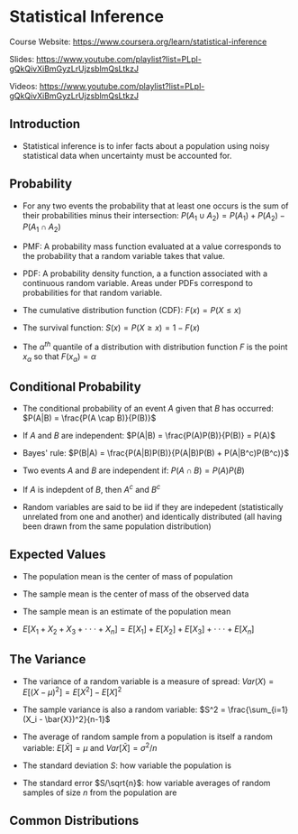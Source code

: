 # Statistical Inference

Course Website: https://www.coursera.org/learn/statistical-inference

Slides: https://www.youtube.com/playlist?list=PLpl-gQkQivXiBmGyzLrUjzsblmQsLtkzJ

Videos: https://www.youtube.com/playlist?list=PLpl-gQkQivXiBmGyzLrUjzsblmQsLtkzJ

## Introduction

* Statistical inference is to infer facts about a population using noisy statistical data when uncertainty must be accounted for. 

## Probability

* For any two events the probability that at least one occurs is the sum of their probabilities minus their intersection:
$P(A_1 \cup A_2) = P(A_1) + P(A_2) - P(A_1 \cap A_2)$

* PMF: A probability mass function evaluated at a value corresponds to the probability that a random variable takes that value.

* PDF: A probability density function, a a function associated with a continuous random variable. Areas under PDFs correspond to probabilities for that random variable.

* The cumulative distribution function (CDF):
$F(x) = P(X \leq x)$


* The survival function:
$S(x) = P(X \geq x) = 1 - F(x)$

* The $\alpha^{th}$ quantile of a distribution with distribution function $F$ is the point $x_{\alpha}$ so that $F(x_{\alpha}) = \alpha$

## Conditional Probability

* The conditional probability of an event $A$ given that $B$ has occurred: 
$P(A|B) = \frac{P(A \cap B)}{P(B)}$

* If $A$ and $B$ are independent:
$P(A|B) = \frac{P(A)P(B)}{P(B)} = P(A)$

* Bayes' rule: 
$P(B|A) = \frac{P(A|B)P(B)}{P(A|B)P(B) + P(A|B^c)P(B^c)}$

* Two events $A$ and $B$ are independent if:
$P(A \cap B) = P(A)P(B)$

* If $A$ is indepdent of $B$, then $A^c$ and $B^c$

* Random variables are said to be iid if they are indepedent (statistically unrelated from one and another) and identically distributed (all having been drawn from the same population distribution)

## Expected Values

* The population mean is the center of mass of population

* The sample mean is the center of mass of the observed data

* The sample mean is an estimate of the population mean

* $E[X_1 + X_2 + X_3 + \cdot	\cdot	\cdot	 + X_n] = E[X_1] + E[X_2] + E[X_3] + \cdot	\cdot	\cdot + E[X_n]$

## The Variance

* The variance of a random variable is a measure of spread:
$Var(X) = E[(X - \mu)^2] = E[X^2] - E[X]^2$

* The sample variance is also a random variable: $S^2 = \frac{\sum_{i=1}(X_i - \bar{X})^2}{n-1}$

* The average of random sample from a population is itself a random variable:
$E[\bar{X}] = \mu$ and $Var[\bar{X}] = \sigma^2 / n$

* The standard deviation $S$: how variable the population is

* The standard error $S/\sqrt{n}$: how variable averages of random samples of size $n$ from the population are

## Common Distributions
